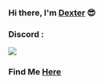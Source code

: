 ### Hi there, I'm [Dexter](https://www.instagram.com/ashwincognito/) 😎


### Discord :
![](https://discord.c99.nl/widget/theme-1/952073733705724026.png)

### Find Me [Here](https://discordapp.com/users/952073733705724026)
